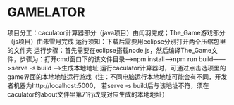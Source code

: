 # GAMELATOR
项目分工：caculator计算器部分（java项目）由闫羽完成；The_Game游戏部分（js项目）由朱雪月完成
运行须知：下载后需要用eclipse分别打开两个压缩包里的文件夹
运行步骤：首先需要在eclipse搭载node.js，然后编译The_Game文件，步骤为：打开cmd窗口下的该文件目录——>npm install——>npm run build——>serve -s build
——>生成本地地址
运行caculator计算器时，可通过点击选项里的game界面的本地地址运行游戏（注：不同电脑运行本地地址可能会有不同，开发者机器为http://localhost:5000，
若serve -s build后与该地址不符，须在caculator的about文件里第71行改成对应生成的本地地址）
